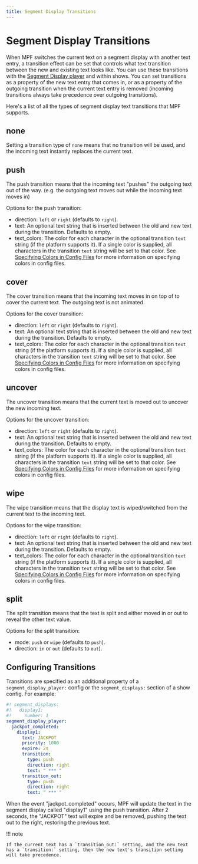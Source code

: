 ```yaml
---
title: Segment Display Transitions
---
```


# Segment Display Transitions


When MPF switches the current text on a segment display with another
text entry, a transition effect can be set that controls what text
transition between the new and existing text looks like. You can use
these transitions with the
[Segment Display player](../config_players/segment_display_player.md)
and within shows. You can set transitions as a property of the new text
entry that comes in, or as a property of the outgoing transition when
the current text entry is removed (incoming transitions always take
precedence over outgoing transitions).

Here's a list of all the types of segment display text transitions that
MPF supports.

## none

Setting a transition type of `none` means that no transition will be
used, and the incoming text instantly replaces the current text.

## push

The push transition means that the incoming text "pushes" the outgoing
text out of the way. (e.g. the outgoing text moves out while the
incoming text moves in)

Options for the push transition:

* direction: `left` or `right` (defaults to `right`).
* text: An optional text string that is inserted between the old and
    new text during the transition. Defaults to empty.
* text_colors: The color for each character in the optional transition
    `text` string (if the platform supports it). If a single color is
    supplied, all characters in the transition `text` string will be set
    to that color. See [Specifying Colors in Config Files](../config/instructions/colors.md) for more information on specifying colors in config
    files.

## cover

The cover transition means that the incoming text moves in on top of to
cover the current text. The outgoing text is not animated.

Options for the cover transition:

* direction: `left` or `right` (defaults to `right`).
* text: An optional text string that is inserted between the old and
    new text during the transition. Defaults to empty.
* text_colors: The color for each character in the optional transition
    `text` string (if the platform supports it). If a single color is
    supplied, all characters in the transition `text` string will be set
    to that color. See [Specifying Colors in Config Files](../config/instructions/colors.md) for more information on specifying colors in config
    files.

## uncover

The uncover transition means that the current text is moved out to
uncover the new incoming text.

Options for the uncover transition:

* direction: `left` or `right` (defaults to `right`).
* text: An optional text string that is inserted between the old and
    new text during the transition. Defaults to empty.
* text_colors: The color for each character in the optional transition
    `text` string (if the platform supports it). If a single color is
    supplied, all characters in the transition `text` string will be set
    to that color. See [Specifying Colors in Config Files](../config/instructions/colors.md) for more information on specifying colors in config
    files.

## wipe

The wipe transition means that the display text is wiped/switched from
the current text to the incoming text.

Options for the wipe transition:

* direction: `left` or `right` (defaults to `right`).
* text: An optional text string that is inserted between the old and
    new text during the transition. Defaults to empty.
* text_colors: The color for each character in the optional transition
    `text` string (if the platform supports it). If a single color is
    supplied, all characters in the transition `text` string will be set
    to that color. See [Specifying Colors in Config Files](../config/instructions/colors.md) for more information on specifying colors in config
    files.

## split

The split transition means that the text is split and either moved in or
out to reveal the other text value.

Options for the split transition:

* mode: `push` or `wipe` (defaults to `push`).
* direction: `in` or `out` (defaults to `out`).

## Configuring Transitions

Transitions are specified as an additional property of a
`segment_display_player:` config or the `segment_displays:` section of a
show config. For example:

``` yaml
#! segment_displays:
#!   display1:
#!     number: 1
segment_display_player:
  jackpot_completed:
    display1:
      text: JACKPOT
      priority: 1000
      expire: 2s
      transition:
        type: push
        direction: right
        text: " *** "
      transition_out:
        type: push
        direction: right
        text: " *** "
```

When the event "jackpot_completed" occurs, MPF will update the text in
the segment display called "display1" using the push transition. After
2 seconds, the "JACKPOT" text will expire and be removed, pushing the
text out to the right, restoring the previous text.

!!! note

    If the current text has a `transition_out:` setting, and the new text
    has a `transition:` setting, then the new text's transition setting
    will take precedence.
